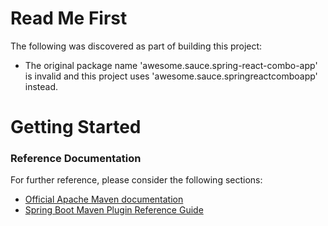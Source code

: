 # Read Me First
The following was discovered as part of building this project:

* The original package name 'awesome.sauce.spring-react-combo-app' is invalid and this project uses 'awesome.sauce.springreactcomboapp' instead.

# Getting Started

### Reference Documentation
For further reference, please consider the following sections:

* [Official Apache Maven documentation](https://maven.apache.org/guides/index.html)
* [Spring Boot Maven Plugin Reference Guide](https://docs.spring.io/spring-boot/docs/2.2.4.RELEASE/maven-plugin/)


